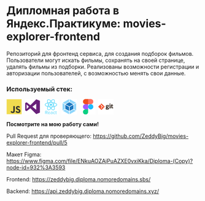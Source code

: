 # Дипломная работа в Яндекс.Практикуме: movies-explorer-frontend

Репозиторий для фронтенд сервиса, для создания подборок фильмов. Пользователи могут искать фильмы, сохранять на своей странице, удалять фильмы из подборки. Реализованы возможности регистрации и авторизации пользователей, с возможностью менять свои данные.

### Используемый стек:
<div>
  <img src="https://github.com/devicons/devicon/blob/master/icons/javascript/javascript-original.svg" title="JavaScript" alt="JavaScript" width="40" height="40"/>&nbsp;
  <img src="https://github.com/devicons/devicon/blob/master/icons/visualstudio/visualstudio-plain.svg" title="VisualStudio" **alt="VisualStudio" width="40" height="40"/>&nbsp;
  <img src="https://github.com/devicons/devicon/blob/master/icons/react/react-original-wordmark.svg" title="React" alt="React" width="40" height="40"/>&nbsp;
  <img src="https://github.com/devicons/devicon/blob/master/icons/webpack/webpack-original.svg" title="Webpack" **alt="Webpack" width="40" height="40"/>&nbsp;
  <img src="https://github.com/devicons/devicon/blob/master/icons/figma/figma-original.svg" title="Figma" **alt="Figma" width="40" height="40"/>&nbsp;
  <img src="https://github.com/devicons/devicon/blob/master/icons/git/git-original-wordmark.svg" title="Git" **alt="Git" width="40" height="40"/>
</div>

**Посмотрите на мою работу сами!**

Pull Request для проверяющего: https://github.com/ZeddyBig/movies-explorer-frontend/pull/5

Макет Figma: https://www.figma.com/file/ENkuAOZAjPuAZXE0vxiKka/Diploma-(Copy)?node-id=932%3A3593

Frontend: https://zeddybig.diploma.nomoredomains.sbs/

Backend: https://api.zeddybig.diploma.nomoredomains.xyz/
